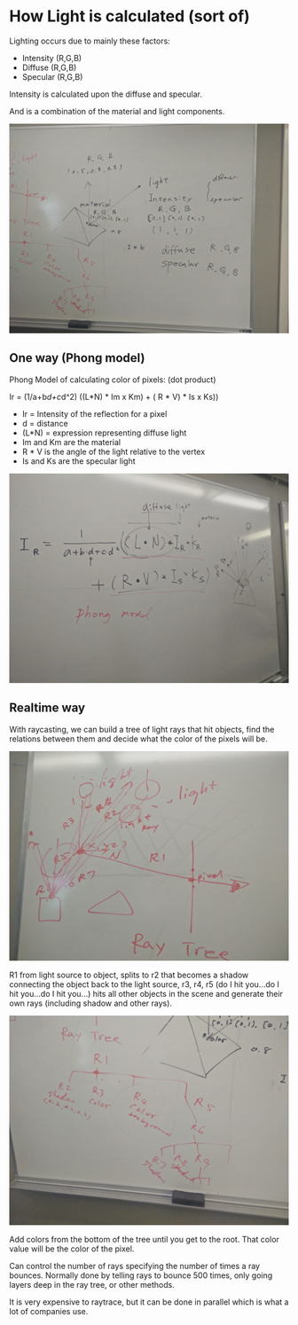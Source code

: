 # How Light is calculated (sort of)

Lighting occurs due to mainly these factors:
- Intensity (R,G,B)
- Diffuse (R,G,B)
- Specular (R,G,B)

Intensity is calculated upon the diffuse and specular.

And is a combination of the material and light components.

![Light](light.jpg)

## One way (Phong model)

Phong Model of calculating color of pixels: (dot product)

Ir = (1/a+b*d+c*d^2) ((L*N) * Im x Km) + ( R * V) * Is x Ks))

- Ir = Intensity of the reflection for a pixel
- d = distance
- (L*N) = expression representing diffuse light
- Im and Km are the material
- R * V is the angle of the light relative to the vertex
- Is and Ks are the specular light

![Phong](equation.jpg)

## Realtime way

With raycasting, we can build a tree of light rays that hit objects, find the relations between them and decide what the color of the pixels will be.

![Raycast](raycast.jpg)


R1 from light source to object, splits to r2 that becomes a shadow connecting the object back to the light source, r3, r4, r5 (do I hit you...do I hit you...do I hit you...) hits all other objects in the scene and generate their own rays (including shadow and other rays).

![RayTree](raytree.jpg)


Add colors from the bottom of the tree until you get to the root. That color value will be the color of the pixel.

Can control the number of rays specifying the number of times a ray bounces. Normally done by telling rays to bounce 500 times, only going layers deep in the ray tree, or other methods.

It is very expensive to raytrace, but it can be done in parallel which is what a lot of companies use.
